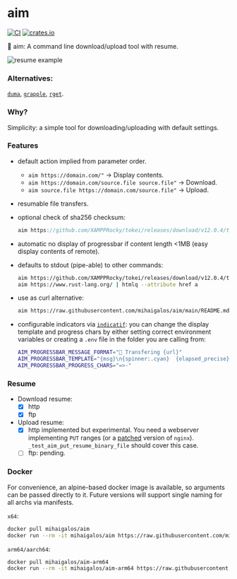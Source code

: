 
# aim
[![CI](https://github.com/mihaigalos/aim/actions/workflows/ci.yaml/badge.svg)](https://github.com/mihaigalos/aim/actions/workflows/ci.yaml)
[![crates.io](https://img.shields.io/crates/d/aim.svg)](https://crates.io/crates/aim)

🎯 aim: A command line download/upload tool with resume.

![resume example](screenshots/aim.gif)

### Alternatives:
[`duma`](https://github.com/mattgathu/duma), [`grapple`](https://github.com/daveallie/grapple), [`rget`](https://github.com/Arcterus/rget).

### Why?
Simplicity: a simple tool for downloading/uploading with default settings.

### Features
* default action implied from parameter order.
  * `aim https://domain.com/"` -> Display contents.
  * `aim https://domain.com/source.file source.file"` -> Download.
  * `aim source.file https://domain.com/source.file"` -> Upload.

* resumable file transfers.
* optional check of sha256 checksum:
  ```rust
  aim https://github.com/XAMPPRocky/tokei/releases/download/v12.0.4/tokei-x86_64-unknown-linux-gnu.tar.gz tokei-x86_64-unknown-linux-gnu.tar.gz 0e0f0d7139c8c7e3ff20cb243e94bc5993517d88e8be8d59129730607d5c631b
  ```
* automatic no display of progressbar if content length <1MB (easy display contents of remote).

* defaults to stdout (pipe-able) to other commands:
  ```bash
  aim https://github.com/XAMPPRocky/tokei/releases/download/v12.0.4/tokei-x86_64-unknown-linux-gnu.tar.gz | tar xvz
  aim https://www.rust-lang.org/ | htmlq --attribute href a
  ```
* use as curl alternative:
  ```bash
  aim https://raw.githubusercontent.com/mihaigalos/aim/main/README.md
  ```
* configurable indicators via [`indicatif`](https://crates.io/crates/indicatif): you can change the display template and progress chars by either setting correct environment variables or creating a `.env` file in the folder you are calling from:
  ```bash
  AIM_PROGRESSBAR_MESSAGE_FORMAT="🎯 Transfering {url}"
  AIM_PROGRESSBAR_TEMPLATE="{msg}\n{spinner:.cyan}  {elapsed_precise} ▕{bar:.white}▏ {bytes}/{total_bytes}  {bytes_per_sec}  ETA {eta}."
  AIM_PROGRESSBAR_PROGRESS_CHARS="=>-"
  ```

### Resume

* Download resume:
  * [x] http
  * [x] ftp
* Upload resume:
  * [x] http implemented but experimental. You need a webserver implementing `PUT` ranges (or a [patched](https://github.com/arut/nginx-patches) version of `nginx`). `_test_aim_put_resume_binary_file` should cover this case.
  * [ ] ftp: pending.

### Docker

For convenience, an alpine-based docker image is available, so arguments can be passed directly to it.
Future versions will support single naming for all archs via manifests.

`x64`:
```bash
docker pull mihaigalos/aim
docker run --rm -it mihaigalos/aim https://raw.githubusercontent.com/mihaigalos/aim/main/LICENSE.md
```

`arm64/aarch64`:
```bash
docker pull mihaigalos/aim-arm64
docker run --rm -it mihaigalos/aim-arm64 https://raw.githubusercontent.com/mihaigalos/aim/main/LICENSE.md
```
